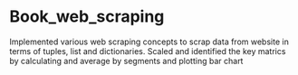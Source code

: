 # Book_web_scraping
Implemented various web scraping concepts to scrap data from website in terms of tuples, list and dictionaries. Scaled and identified the key matrics by calculating and average by segments  and plotting bar chart 
